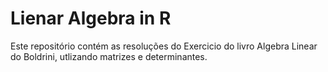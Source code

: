 # Lienar Algebra in R

Este repositório contém as resoluções do Exercicio do livro Algebra Linear do Boldrini, utlizando matrizes e determinantes.
